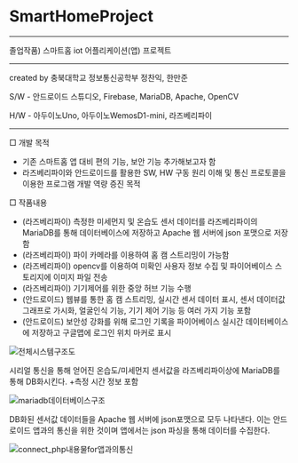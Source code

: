 # SmartHomeProject
------------------------------------------------------------

졸업작품) 스마트홈 iot 어플리케이션(앱) 프로젝트

------------------------------------------------------------

created by 충북대학교 정보통신공학부 정찬익, 한만준

S/W - 안드로이드 스튜디오, Firebase, MariaDB, Apache, OpenCV

H/W - 아두이노Uno, 아두이노WemosD1-mini, 라즈베리파이

------------------------------------------------------------
□ 개발 목적
- 기존 스마트홈 앱 대비 편의 기능, 보안 기능 추가해보고자 함
- 라즈베리파이와 안드로이드를 활용한 SW, HW 구동 원리 이해 및 통신 프로토콜을 이용한 프로그램 개발 역량 증진 목적

□ 작품내용
- (라즈베리파이) 측정한 미세먼지 및 온습도 센서 데이터를 라즈베리파이의 MariaDB를 통해 데이터베이스에 저장하고 Apache 웹 서버에 json 포맷으로 저장함
- (라즈베리파이) 파이 카메라를 이용하여  홈 캠 스트리밍이 가능함
- (라즈베리파이) opencv를 이용하여 미확인 사용자 정보 수집 및 파이어베이스 스토리지에 이미지 파일 전송
- (라즈베리파이) 기기제어를 위한 중앙 허브 기능 수행
- (안드로이드) 웹뷰를 통한 홈 캠 스트리밍, 실시간 센서 데이터 표시, 센서 데이터값 그래프로 가시화, 얼굴인식 기능, 기기 제어 기능 등 여러 가지 기능 포함
- (안드로이드) 보안성 강화를 위해 로그인 기록을 파이어베이스 실시간 데이터베이스에 저장하고 구글맵에 로그인 위치 마커로 표시


![전체시스템구조도](https://github.com/chanik-s/SmartHomeProject/assets/78005321/8203ad18-62cf-4cb0-9957-f1e8af06de96)




시리얼 통신을 통해 얻어진 온습도/미세먼지 센서값을 라즈베리파이상에 MariaDB를 통해 DB화시킨다. +측정 시간 정보 포함

![mariadb데이터베이스구조](https://github.com/chanik-s/SmartHomeProject/assets/78005321/1c1e1568-d8c7-48fd-b17e-933d2b7fbb1a)


DB화된 센서값 데이터들을 Apache 웹 서버에 json포맷으로 모두 나타낸다. 
이는 안드로이드 앱과의 통신을 위한 것이며 앱에서는 json 파싱을 통해 데이터를 수집한다.

![connect_php내용물for앱과의통신](https://github.com/chanik-s/SmartHomeProject/assets/78005321/805ce96b-cb98-42eb-bef8-da55e8e1e3a3)


